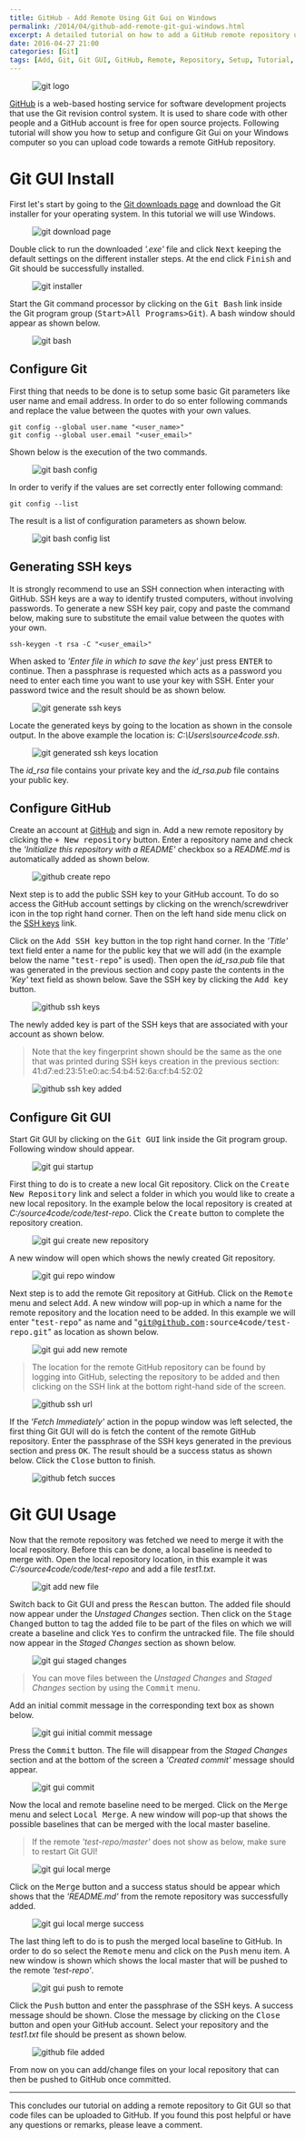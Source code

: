 ```yaml
---
title: GitHub - Add Remote Using Git Gui on Windows
permalink: /2014/04/github-add-remote-git-gui-windows.html
excerpt: A detailed tutorial on how to add a GitHub remote repository using Git Gui on Windows.
date: 2016-04-27 21:00
categories: [Git]
tags: [Add, Git, Git GUI, GitHub, Remote, Repository, Setup, Tutorial, upload code, Windows]
---
```


<figure>
    <img src="{{ site.url }}/assets/images/logos/git-logo.png" alt="git logo">
</figure>

[GitHub](https://github.com/) is a web-based hosting service for software development projects that use the Git revision control system. It is used to share code with other people and a GitHub account is free for open source projects. Following tutorial will show you how to setup and configure Git Gui on your Windows computer so you can upload code towards a remote GitHub repository.

# Git GUI Install

First let's start by going to the [Git downloads page](http://git-scm.com/downloads) and download the Git installer for your operating system. In this tutorial we will use Windows.

<figure>
    <img src="{{ site.url }}/assets/images/git/git-download-page.png" alt="git download page">
</figure>

Double click to run the downloaded <var>'.exe'</var> file and click <kbd>Next</kbd> keeping the default settings on the different installer steps. At the end click <kbd>Finish</kbd> and Git should be successfully installed.

<figure>
    <img src="{{ site.url }}/assets/images/git/git-installer.png" alt="git installer">
</figure>


Start the Git command processor by clicking on the <kbd>Git Bash</kbd> link inside the Git program group (<kbd>Start&gt;All Programs&gt;Git</kbd>). A bash window should appear as shown below.

<figure>
    <img src="{{ site.url }}/assets/images/git/git-bash.png" alt="git bash">
</figure>

## Configure Git
 
First thing that needs to be done is to setup some basic Git parameters like user name and email address. In order to do so enter following commands and replace the value between the quotes with your own values.

``` plaintext
git config --global user.name "<user_name>"
git config --global user.email "<user_email>"
```

Shown below is the execution of the two commands.

<figure>
    <img src="{{ site.url }}/assets/images/git/git-bash-config.png" alt="git bash config">
</figure>

In order to verify if the values are set correctly enter following command:

``` plaintext
git config --list
```
The result is a list of configuration parameters as shown below.

<figure>
    <img src="{{ site.url }}/assets/images/git/git-bash-config-list.png" alt="git bash config list">
</figure>

## Generating SSH keys

It is strongly recommend to use an SSH connection when interacting with GitHub. SSH keys are a way to identify trusted computers, without involving passwords. To generate a new SSH key pair, copy and paste the command below, making sure to substitute the email value between the quotes with your own.

``` plaintext
ssh-keygen -t rsa -C "<user_email>"
```

When asked to <var>'Enter file in which to save the key'</var> just press <kbd>ENTER</kbd> to continue. Then a passphrase is requested which acts as a password you need to enter each time you want to use your key with SSH. Enter your password twice and the result should be as shown below.

<figure>
    <img src="{{ site.url }}/assets/images/git/git-generate-ssh-keys.png" alt="git generate ssh keys">
</figure>

Locate the generated keys by going to the location as shown in the console output. In the above example the location is: <var>C:\Users\source4code\.ssh</var>.

<figure>
    <img src="{{ site.url }}/assets/images/git/git-generated-ssh-keys-location.png" alt="git generated ssh keys location">
</figure>

The <var>id_rsa</var> file contains your private key and the <var>id_rsa.pub</var> file contains your public key.

## Configure GitHub

Create an account at [GitHub](https://github.com/) and sign in. Add a new remote repository by clicking the <kbd>+ New repository</kbd> button. Enter a repository name and check the <var>'Initialize this repository with a README'</var> checkbox so a <var>README.md</var> is automatically added as shown below.

<figure>
    <img src="{{ site.url }}/assets/images/git/github-create-repo.png" alt="github create repo">
</figure>

Next step is to add the public SSH key to your GitHub account. To do so access the GitHub account settings by clicking on the wrench/screwdriver icon in the top right hand corner. Then on the left hand side menu click on the [SSH keys](https://github.com/settings/ssh) link.

Click on the <kbd>Add SSH key</kbd> button in the top right hand corner. In the <var>'Title'</var> text field enter a name for the public key that we will add (in the example below the name "<kbd>test-repo</kbd>" is used). Then open the <var>id_rsa.pub</var> file that was generated in the previous section and copy paste the contents in the <var>'Key'</var> text field as shown below. Save the SSH key by clicking the <kbd>Add key</kbd> button.

<figure>
    <img src="{{ site.url }}/assets/images/git/github-ssh-keys.png" alt="github ssh keys">
</figure>

The newly added key is part of the SSH keys that are associated with your account as shown below.

> Note that the key fingerprint shown should be the same as the one that was printed during SSH keys creation in the previous section: 41:d7:ed:23:51:e0:ac:54:b4:52:6a:cf:b4:52:02

<figure>
    <img src="{{ site.url }}/assets/images/git/github-ssh-key-added.png" alt="github ssh key added">
</figure>

## Configure Git GUI

Start Git GUI by clicking on the <kbd>Git GUI</kbd> link inside the Git program group. Following window should appear.

<figure>
    <img src="{{ site.url }}/assets/images/git/git-gui-startup.png" alt="git gui startup">
</figure>

First thing to do is to create a new local Git repository. Click on the <kbd>Create New Repository</kbd> link and select a folder in which you would like to create a new local repository. In the example below the local repository is created at <var>C:/source4code/code/test-repo</var>. Click the <kbd>Create</kbd> button to complete the repository creation.

<figure>
    <img src="{{ site.url }}/assets/images/git/git-gui-create-new-repository.png" alt="git gui create new repository">
</figure>

A new window will open which shows the newly created Git repository.

<figure>
    <img src="{{ site.url }}/assets/images/git/git-gui-repo-window.png" alt="git gui repo window">
</figure>

Next step is to add the remote Git repository at GitHub. Click on the <kbd>Remote</kbd> menu and select <kbd>Add</kbd>. A new window will pop-up in which a name for the remote repository and the location need to be added. In this example we will enter "<kbd>test-repo</kbd>" as name and "<kbd>git@github.com:source4code/test-repo.git</kbd>" as location as shown below.

<figure>
    <img src="{{ site.url }}/assets/images/git/git-gui-add-new-remote.png" alt="git gui add new remote">
</figure>

> The location for the remote GitHub repository can be found by logging into GitHub, selecting the repository to be added and then clicking on the SSH link at the bottom right-hand side of the screen.

<figure>
    <img src="{{ site.url }}/assets/images/git/github-ssh-url.png" alt="github ssh url">
</figure>

If the <var>'Fetch Immediately'</var> action in the popup window was left selected, the first thing Git GUI will do is fetch the content of the remote GitHub repository. Enter the passphrase of the SSH keys generated in the previous section and press <kbd>OK</kbd>. The result should be a success status as shown below. Click the <kbd>Close</kbd> button to finish.

<figure>
    <img src="{{ site.url }}/assets/images/git/github-fetch-succes.png" alt="github fetch succes">
</figure>

# Git GUI Usage

Now that the remote repository was fetched we need to merge it with the local repository. Before this can be done, a local baseline is needed to merge with. Open the local repository location, in this example it was <var>C:/source4code/code/test-repo</var> and add a file <var>test1.txt</var>.

<figure>
    <img src="{{ site.url }}/assets/images/git/git-add-new-file.png" alt="git add new file">
</figure>

Switch back to Git GUI and press the <kbd>Rescan</kbd> button. The added file should now appear under the <var>Unstaged Changes</var> section. Then click on the <kbd>Stage Changed</kbd> button to tag the added file to be part of the files on which we will create a baseline and click <kbd>Yes</kbd> to confirm the untracked file. The file should now appear in the <var>Staged Changes</var> section as shown below.

<figure>
    <img src="{{ site.url }}/assets/images/git/git-gui-staged-changes.png" alt="git gui staged changes">
</figure>

> You can move files between the <var>Unstaged Changes</var> and <var>Staged Changes</var> section by using the <kbd>Commit</kbd> menu.

Add an initial commit message in the corresponding text box as shown below.

<figure>
    <img src="{{ site.url }}/assets/images/git/git-gui-initial-commit-message.png" alt="git gui initial commit message">
</figure>

Press the <kbd>Commit</kbd> button. The file will disappear from the <var>Staged Changes</var> section and at the bottom of the screen a <var>'Created commit'</var> message should appear.

<figure>
    <img src="{{ site.url }}/assets/images/git/git-gui-commit.png" alt="git gui commit">
</figure>

Now the local and remote baseline need to be merged. Click on the <kbd>Merge</kbd> menu and select <kbd>Local Merge</kbd>. A new window will pop-up that shows the possible baselines that can be merged with the local master baseline.

> If the remote <var>'test-repo/master'</var> does not show as below, make sure to restart Git GUI!

<figure>
    <img src="{{ site.url }}/assets/images/git/git-gui-local-merge.png" alt="git gui local merge">
</figure>

Click on the <kbd>Merge</kbd> button and a success status should be appear which shows that the <var>'README.md'</var> from the remote repository was successfully added.

<figure>
    <img src="{{ site.url }}/assets/images/git/git-gui-local-merge-success.png" alt="git gui local merge success">
</figure>

The last thing left to do is to push the merged local baseline to GitHub. In order to do so select the <kbd>Remote</kbd> menu and click on the <kbd>Push</kbd> menu item. A new window is shown which shows the local master that will be pushed to the remote <var>'test-repo'</var>.

<figure>
    <img src="{{ site.url }}/assets/images/git/git-gui-push-to-remote.png" alt="git gui push to remote">
</figure>

Click the <kbd>Push</kbd> button and enter the passphrase of the SSH keys. A success message should be shown. Close the message by clicking on the <kbd>Close</kbd> button and open your GitHub account. Select your repository and the <var>test1.txt</var> file should be present as shown below.

<figure>
    <img src="{{ site.url }}/assets/images/git/github-file-added.png" alt="github file added">
</figure>

From now on you can add/change files on your local repository that can then be pushed to GitHub once committed.

---

This concludes our tutorial on adding a remote repository to Git GUI so that code files can be uploaded to GitHub. If you found this post helpful or have any questions or remarks, please leave a comment.